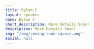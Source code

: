 ```yaml
---
title: Dylan C
layout: speaker
name: Dylan C
short_description: More Details Soon!
description: More Details Soon!
img: "/img/coming-soon-square.png"
social: null
---
```



